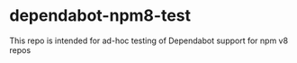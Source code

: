 <!--
Copyright (c) Microsoft Corporation. All rights reserved.
Licensed under the MIT License.
-->

# dependabot-npm8-test

This repo is intended for ad-hoc testing of Dependabot support for npm v8 repos
